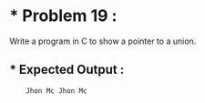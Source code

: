 # * Problem 19 :

Write a program in C to show a pointer to a union.

## * Expected Output :

        Jhon Mc Jhon Mc  